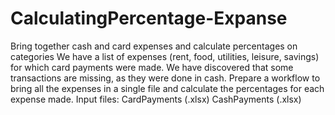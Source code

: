 # CalculatingPercentage-Expanse
Bring together cash and card expenses and calculate percentages on categories  We have a list of expenses (rent, food, utilities, leisure, savings) for which card payments were made. We have discovered that some transactions are missing, as they were done in cash. Prepare a workflow to bring all the expenses in a single file and calculate the percentages for each expense made.  Input files:      CardPayments (.xlsx)     CashPayments (.xlsx)
